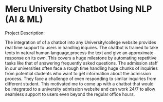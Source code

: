 # Meru University Chatbot Using NLP (AI & ML)

Project Description:


The integration of of a chatbot into any University/college website provides real time support to users in handling inquires. The chatbot is trained to take texts in natural human language,process the text and give an approximate response on its own. This covers a huge milestone by automating repetitive tasks like that of answering frequently asked questions. The admission staff in our universities often face a rough time handling huge chunks of inquiries from potential students who want to get information about the admission process. They face a challenge of even responding to similar inquiries from different student. This motivated me to come up with a chatbot that would be integrated to a university admission website and can work 24/7 to allow seamless support to users even beyond the regular office hours. 




